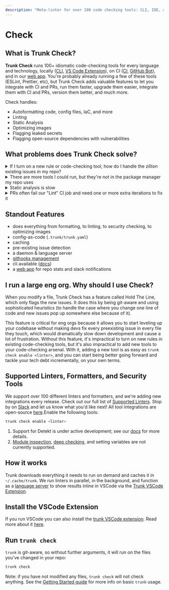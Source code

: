 ```yaml
---
description: "Meta-linter for over 100 code checking tools: CLI, IDE, and on the web."
---
```


# Check

## What is Trunk Check?

**Trunk Check** runs 100+ idiomatic code-checking tools for every language and technology, locally ([CLI](advanced-setup/cli/readme.md), [VS Code Extension](https://marketplace.visualstudio.com/items?itemName=trunk.io)), on CI ([CI](advanced-setup/cli/readme.md), [GitHub Bot](advanced-setup/cli/readme.md)), and in our [web app](https://app.trunk.io). You're probably already running a few of these tools (ESLint, Prettier, etc), but Trunk Check adds valuable features to let you integrate with CI and PRs, run them faster, upgrade them easier, integrate them with CI and PRs, version them better, and much more.

Check handles:

- Autoformatting code, config files, IaC, and more
- Linting
- Static Analysis
- Optimizing images
- Flagging leaked secrets
- Flagging open-source dependencies with vulnerabilities

## What problems does Trunk Check solve?

<details>

<summary>If I turn on a new rule or code-checking tool, how do I handle the zillion existing issues in my repo?</summary>

'[Hold the line](reference/under-the-hood.md#hold-the-line)' is a Trunk Check feature that works for _all_ tools Trunk Check runs. It detects which issues are preexisting or not, in a sophisticated way (we correctly handle the cases in which you modify one line of code and it causes new issues downstream of that). By default, we only call _new_ issues "blocking issues" for the purposes of gating PRs and running `trunk check` locally.

This is the #1 feature driving why large companies purchase Trunk Check licenses. Without this, turning on a new linting rule may counter-intuitively _increase_ your tech debt. This typically happens because you force every modified file to be clean of errors in pull requests. In real life, this means devs optimize for touching as few files as possible to avoid cleaning up all the issues they didn't affect. Things like renaming a class or function across many files will never be done, because a simple find+replace turns into an effort of fixing a hundred lint issues just to merge it. Plus, fixing unrelated issues to your changes is just a poor separation of responsibilities for pull requests.

</details>

<details>

<summary>There are more tools I could run, but they're not in the package manager my repo uses</summary>

In the world of code checking, more is more! Let's say you have a mostly javascript/typescript repo, so your package manager ecosystem is npm. You have other technologies in the repo though, maybe some bash scripts, dockerfiles, kube config, ci yaml, and all of those technologies have great checking tools that you could be running, but some are golang, some are direct downloads, some are python, and they aren't available on npm. You don't want to bring a bunch of new package managers into your repo for these 1-off tools. That's where Trunk Check comes in. You version these tools in `.trunk/trunk.yaml`, and trunk can fetch them and run them from all the package managers or direct downloads you _don't_ use in your repo.

</details>

<details>

<summary>Static analysis is slow</summary>

Trunk Check has a daemon that checks code as you modify files in your repo, runs linting in batches, and caches off the results for many linters. Since it's git-aware, it knows what you've changed, and by adding batched execution and caching, you end up with a much faster and smoother way to run these tools.

</details>

<details>

<summary>PRs often fail our "Lint" CI job and need one or more extra iterations to fix it</summary>

PR iterations kill productivity. Every time a dev updates a PR, even trivially, they have to context switch, break out of flow, reviewers also context switch to look at it, and that's not to mention the CI time to run a new suite of jobs.

`trunk check` shows the _same_ results locally and [on CI](check-cloud-ci-integration/readme.md). It can optionally also function as a[git-hooks.md](advanced-setup/actions/git-hooks.md "mention") manager to reject `git push`es unless they're passing `trunk check`.

</details>

## Standout Features

- does everything from formatting, to linting, to security checking, to optimizing images
- config-as-code (`.trunk/trunk.yaml`)
- caching
- pre-existing issue detection
- a daemon & language server
- [githooks management](advanced-setup/actions/git-hooks.md)
- cli available ([docs](advanced-setup/cli/readme.md))
- a [web app](https://app.trunk.io/) for repo stats and slack notifications

## I run a large eng org. Why should I use Check?

When you modify a file, Trunk Check has a feature called Hold The Line, which only flags the _new_ issues. It does this by being git-aware and using sophisticated heuristics (to handle the case where you change one line of code and new issues pop up somewhere else because of it).

This feature is critical for eng orgs because it allows you to start leveling up your codebase without making devs fix every preexisting issue in every file they touch, which would dramatically slow down development and cause a lot of frustration. Without this feature, it's impractical to turn on new rules in existing code-checking tools, but it's also impractical to add new tools to your code-checking arsenal. With it, adding a new tool is as easy as `trunk check enable <linter>`, and you can start being better going forward and tackle your tech debt incrementally, on your own terms.

## Supported Linters, Formatters, and Security Tools

We support over 100 different linters and formatters, and we're adding new integrations every release. Check out our full list of [Supported Linters](configuration/supported-linters.md). Stop by on [Slack](https://slack.trunk.io) and let us know what you'd like next! All tool integrations are open-source [here](https://github.com/trunk-io/plugins).Enable the following tools:

```bash
trunk check enable <linter>
```

1. Support for Detekt is under active development; see our [docs](https://docs.trunk.io/docs/check-supported-linters#detekt) for more details.
2. [Module inspection](https://github.com/terraform-linters/tflint/blob/master/docs/user-guide/module-inspection.md), [deep checking](https://github.com/terraform-linters/tflint-ruleset-aws/blob/master/docs/deep_checking.md), and setting variables are not currently supported.

## How it works

Trunk downloads everything it needs to run on demand and caches it in `~/.cache/trunk`. We run linters in parallel, in the background, and function as a [language server](https://microsoft.github.io/language-server-protocol) to show results inline in VSCode via the [Trunk VSCode Extension](#install-the-vscode-extension).

## Install the VSCode Extension

If you run VSCode you can also install the [trunk VSCode extension](vscode:extension/Trunk.io). Read more about it [here](https://marketplace.visualstudio.com/items?itemName=Trunk.io).

## Run `trunk check`

`trunk` is git-aware, so without further arguments, it will run on the files you've changed in your repo:

```bash
trunk check
```

Note: if you have not modified any files, `trunk check` will not check anything. See the [Getting Started guide](usage.md) for more info on basic `trunk` usage.

